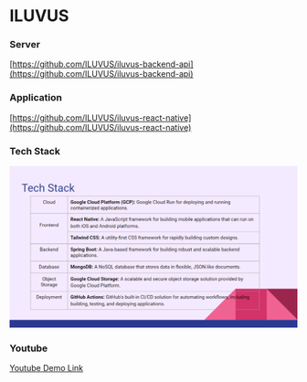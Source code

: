 # ILUVUS

### Server

[https://github.com/ILUVUS/iluvus-backend-api](https://github.com/ILUVUS/iluvus-backend-api)

### Application

[https://github.com/ILUVUS/iluvus-react-native](https://github.com/ILUVUS/iluvus-react-native)

### Tech Stack

![image](https://github.com/ILUVUS/.github/blob/main/profile/img/tech_stack.png)

### Youtube

[Youtube Demo Link](https://youtube.com)
